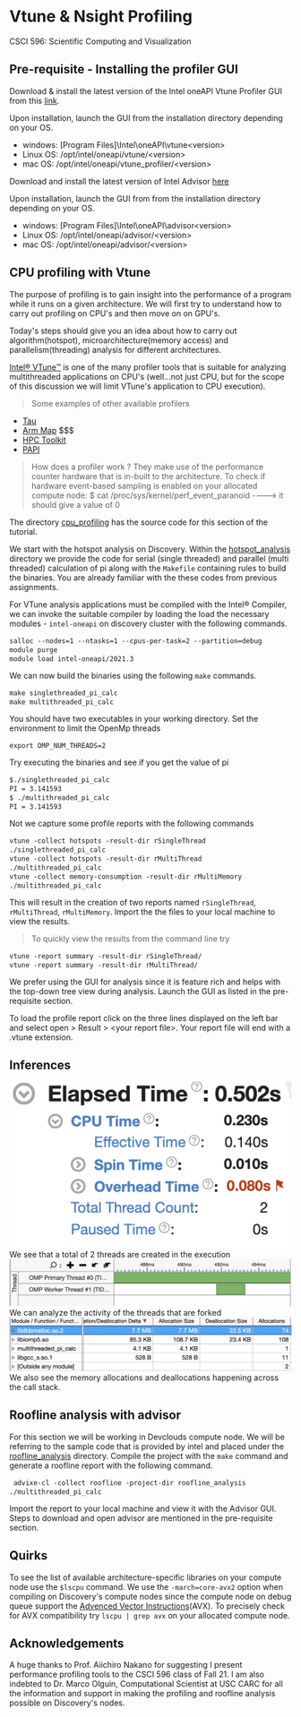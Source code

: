 # Vtune & Nsight Profiling
CSCI 596: Scientific Computing and Visualization

## Pre-requisite - Installing the profiler GUI
Download & install the latest version of the Intel oneAPI Vtune Profiler GUI from this [link](https://www.intel.com/content/www/us/en/developer/tools/oneapi/vtune-profiler-download.html).

Upon installation, launch the GUI from the installation directory depending on your OS.
- windows: [Program Files]\Intel\oneAPI\vtune\<version>
- Linux OS: /opt/intel/oneapi/vtune/\<version>
- mac OS: /opt/intel/oneapi/vtune_profiler/\<version>

Download and install the latest version of Intel Advisor [here](https://www.intel.com/content/www/us/en/developer/articles/tool/oneapi-standalone-components.html#advisor)

Upon installation, launch the GUI from from the installation directory depending on your OS.
- windows: [Program Files]\Intel\oneAPI\advisor\<version>
- Linux OS: /opt/intel/oneapi/advisor/\<version>
- mac OS: /opt/intel/oneapi/advisor/\<version>

## CPU profiling with Vtune

The purpose of profiling is to gain insight into the performance of a program while it runs on a given architecture.
We will first try to understand how to carry out profiling on CPU's and then move on on GPU's.

Today's steps should give you an idea about how to carry out algorithm(hotspot), microarchitecture(memory access) and parallelism(threading) analysis for different architectures.

[Intel® VTune™](https://www.intel.com/content/www/us/en/develop/documentation/vtune-help/top.html) is one of the many profiler tools that is suitable for analyzing multithreaded applications on CPU's (well...not just CPU, but for the scope of this discussion we will limit  VTune's application to CPU execution).

> Some examples of other available profilers
- [Tau](http://www.cs.uoregon.edu/research/tau/home.php)
- [Arm Map](https://www.arm.com/products/development-tools/server-and-hpc/forge/map) $$$
- [HPC Toolkit](http://hpctoolkit.org/)
- [PAPI](http://icl.cs.utk.edu/papi/)

> How does a profiler work ?
They make use of the performance counter hardware that is in-built to the architecture.
To check if hardware event-based sampling is enabled on your allocated compute node:
$ cat /proc/sys/kernel/perf_event_paranoid ----> it should give a value of 0

The directory [cpu_profiling](/cpu_profiling) has the source code for this section of the tutorial.

We start with the hotspot analysis on Discovery. Within the [hotspot_analysis](/cpu_profiling/hotspot_analysis) directory we provide the code for serial (single threaded) and parallel (multi threaded) calculation of pi along with the `Makefile` containing rules to build the binaries. You are already familiar with the these codes from previous assignments.

For VTune analysis applications must be compiled with the Intel® Compiler, we can invoke the suitable compiler by loading the load the necessary modules - `intel-oneapi` on discovery cluster with the following commands.

```
salloc --nodes=1 --ntasks=1 --cpus-per-task=2 --partition=debug
module purge
module load intel-oneapi/2021.3
```

We can now build the binaries using the following `make` commands.

```
make singlethreaded_pi_calc
make multithreaded_pi_calc
```
You should have two executables in your working directory.
Set the environment to limit the OpenMp threads
```
export OMP_NUM_THREADS=2
```

Try executing the binaries and see if you get the value of pi

```
$./singlethreaded_pi_calc
PI = 3.141593
$ ./multithreaded_pi_calc
PI = 3.141593
```

Not we capture some profile reports with the following commands
```
vtune -collect hotspots -result-dir rSingleThread ./singlethreaded_pi_calc
vtune -collect hotspots -result-dir rMultiThread ./multithreaded_pi_calc
vtune -collect memory-consumption -result-dir rMultiMemory ./multithreaded_pi_calc

```
This will result in the creation of two reports named `rSingleThread`, `rMultiThread`, `rMultiMemory`. Import the the files to your local machine to view the results.

> To quickly view the results from the command line try
```
vtune -report summary -result-dir rSingleThread/
vtune -report summary -result-dir rMultiThread/
```

We prefer using the GUI for analysis since it is feature rich and helps with the top-down tree view during analysis. Launch the GUI as listed in the pre-requisite section.

To load the profile report click on the three lines displayed on the left bar and select open > Result > \<your report file>. Your report file will end with a .vtune extension.

## Inferences
![omp_2_thread_summary](img/omp_2_thread_summary.png)
We see that a total of 2 threads are created in the execution
![omp_2_thread_activity](img/omp_2_thread_activity.png)
We can analyze the activity of the threads that are forked
![omp_2_function_memory_allocation](img/omp_2_function_memory_allocation.png)
We also see the memory allocations and deallocations happening across the call stack.

## Roofline analysis with advisor
For this section we will be working in Devclouds compute node. We will be referring to the sample code that is provided by intel and placed under the [roofline_analysis](/cpu_profiling/roofline_analysis) directory.
Compile the project with the `make` command and generate a roofline report with the following command.

```
 advixe-cl -collect roofline -project-dir roofline_analysis ./multithreaded_pi_calc
```

Import the report to your local machine and view it with the Advisor GUI. Steps to download and open advisor are mentioned in the pre-requisite section. 

## Quirks

To see the list of available architecture-specific libraries on your compute node use the `$lscpu` command. We use the `-march=core-avx2` option when compiling on Discovery's compute nodes since the compute node on debug queue support the [Advenced Vector Instructions](https://en.wikipedia.org/wiki/Advanced_Vector_Extensions)(AVX).
To precisely check for AVX compatibility try
`lscpu | grep avx` on your allocated compute node.


## Acknowledgements

A huge thanks to Prof. Aiichiro Nakano for suggesting I present performance profiling tools to the CSCI 596 class of Fall 21. I am also indebted to Dr. Marco Olguin, Computational Scientist at USC CARC for all the information and support in making the profiling and roofline analysis possible on Discovery's nodes.
